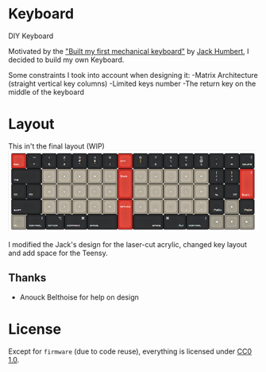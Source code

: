 Keyboard
========

DIY Keyboard

Motivated by the ["Built my first mechanical keyboard"](https://imgur.com/a/EiVBx/#7ZjUYyg) by [Jack Humbert](https://github.com/jackhumbert), I decided to build my own Keyboard.

Some constraints I took into account when designing it:
-Matrix Architecture (straight vertical key columns)
-Limited keys number
-The return key on the middle of the keyboard

Layout
========
This in't the final layout (WIP)
![Layout](resource/Tristan.png)

I modified the Jack's design for the laser-cut acrylic, changed key layout and add space for the Teensy.

## Thanks 

- Anouck Belthoise for help on design


License
========

Except for `firmware` (due to code reuse), everything is licensed under [CC0 1.0](https://creativecommons.org/publicdomain/zero/1.0/).
